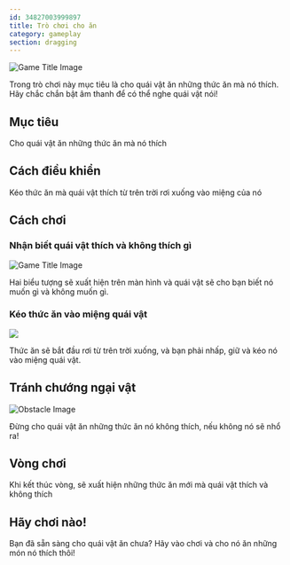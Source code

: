 ```yaml
---
id: 34827003999897
title: Trò chơi cho ăn
category: gameplay
section: dragging
---
```

![Game Title Image](https://help.studycat.com/hc/article_attachments/34827003977625)

Trong trò chơi này mục tiêu là cho quái vật ăn những thức ăn mà nó thích. Hãy chắc chắn bật âm thanh để có thể nghe quái vật nói!

## Mục tiêu

Cho quái vật ăn những thức ăn mà nó thích

## Cách điều khiển 

Kéo thức ăn mà quái vật thích từ trên trời rơi xuống vào miệng của nó

## Cách chơi

### Nhận biết quái vật thích và không thích gì

![Game Title Image](https://help.studycat.com/hc/article_attachments/34827003977625)

Hai biểu tượng sẽ xuất hiện trên màn hình và quái vật sẽ cho bạn biết nó muốn gì và không muốn gì.

### Kéo thức ăn vào miệng quái vật

![](https://help.studycat.com/hc/article_attachments/34976665858457)

Thức ăn sẽ bắt đầu rơi từ trên trời xuống, và bạn phải nhấp, giữ và kéo nó vào miệng quái vật.

## Tránh chướng ngại vật

![Obstacle Image](https://help.studycat.com/hc/article_attachments/34826992367897)

Đừng cho quái vật ăn những thức ăn nó không thích, nếu không nó sẽ nhổ ra!

## Vòng chơi

Khi kết thúc vòng, sẽ xuất hiện những thức ăn mới mà quái vật thích và không thích

## Hãy chơi nào!

Bạn đã sẵn sàng cho quái vật ăn chưa? Hãy vào chơi và cho nó ăn những món nó thích thôi!

